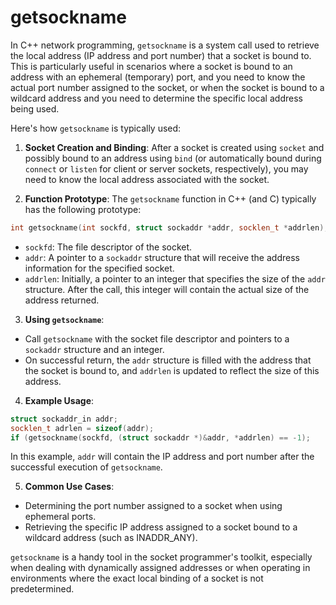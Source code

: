 # getsockname
In C++ network programming, `getsockname` is a system call used to retrieve the local address (IP address and port number) that a socket is bound to. This is particularly useful in scenarios where a socket is bound to an address with an ephemeral (temporary) port, and you need to know the actual port number assigned to the socket, or when the socket is bound to a wildcard address and you need to determine the specific local address being used.

Here's how `getsockname` is typically used:

1. **Socket Creation and Binding**: After a socket is created using `socket` and possibly bound to an address using `bind` (or automatically bound during `connect` or `listen` for client or server sockets, respectively), you may need to know the local address associated with the socket.

2. **Function Prototype**: The `getsockname` function in C++ (and C) typically has the following prototype:
```cpp
int getsockname(int sockfd, struct sockaddr *addr, socklen_t *addrlen);
```

- `sockfd`: The file descriptor of the socket.
- `addr`: A pointer to a `sockaddr` structure that will receive the address information for the specified socket.
- `addrlen`: Initially, a pointer to an integer that specifies the size of the `addr` structure. After the call, this integer will contain the actual size of the address returned.

3. **Using `getsockname`**:
- Call `getsockname` with the socket file descriptor and pointers to a `sockaddr` structure and an integer.
- On successful return, the `addr` structure is filled with the address that the socket is bound to, and `addrlen` is updated to reflect the size of this address.

4. **Example Usage**:
```cpp
struct sockaddr_in addr;
socklen_t adrlen = sizeof(addr);
if (getsockname(sockfd, (struct sockaddr *)&addr, *addrlen) == -1);
```

In this example, `addr` will contain the IP address and port number after the successful execution of `getsockname`.

5. **Common Use Cases**:
- Determining the port number assigned to a socket when using ephemeral ports.
- Retrieving the specific IP address assigned to a socket bound to a wildcard address (such as INADDR_ANY).

`getsockname` is a handy tool in the socket programmer's toolkit, especially when dealing with dynamically assigned addresses or when operating in environments where the exact local binding of a socket is not predetermined.